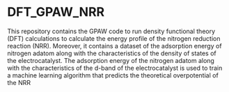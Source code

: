 # DFT_GPAW_NRR
This repository contains the GPAW code to run density functional theory (DFT) calculations to calculate the energy profile of the nitrogen reduction reaction (NRR). Moreover, it contains a dataset of the adsorption energy of nitrogen adatom along with the characteristics of the density of states of the electrocatalyst. The adsorption energy of the nitrogen adatom along with the characteristics of the d-band of the electrocatalyst is used to train a machine learning algorithm that predicts the theoretical overpotential of the NRR
